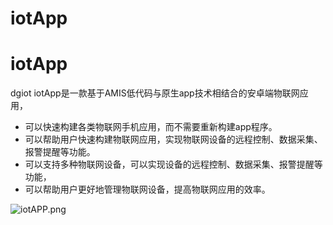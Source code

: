 # iotApp
# iotApp

  dgiot iotApp是一款基于AMIS低代码与原生app技术相结合的安卓端物联网应用，
  + 可以快速构建各类物联网手机应用，而不需要重新构建app程序。
  + 可以帮助用户快速构建物联网应用，实现物联网设备的远程控制、数据采集、报警提醒等功能。
  + 可以支持多种物联网设备，可以实现设备的远程控制、数据采集、报警提醒等功能，
  + 可以帮助用户更好地管理物联网设备，提高物联网应用的效率。

![iotAPP.png](http://dgiot-1253666439.cos.ap-shanghai-fsi.myqcloud.com/shuwa_tech/zh/iotAPP.png)
